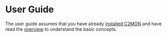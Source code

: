 # User Guide

The user guide assumes that you have already [installed C2MON](../installation) and have read the [overview](../overview)
to understand the basic concepts.